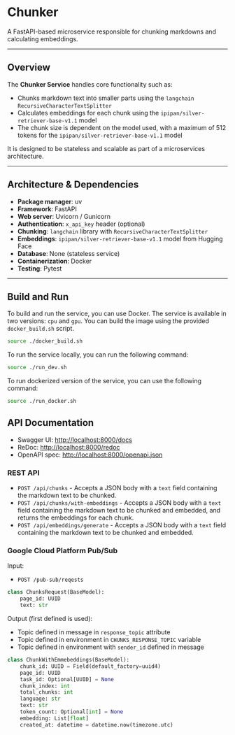 # Chunker

A FastAPI-based microservice responsible for chunking markdowns and calculating embeddings.

---

## Overview

The **Chunker Service** handles core functionality such as:

* Chunks markdown text into smaller parts using the `langchain` `RecursiveCharacterTextSplitter`
* Calculates embeddings for each chunk using the `ipipan/silver-retriever-base-v1.1` model
* The chunk size is dependent on the model used, with a maximum of 512 tokens for the `ipipan/silver-retriever-base-v1.1` model

It is designed to be stateless and scalable as part of a microservices architecture.

---

## Architecture & Dependencies

* **Package manager**: uv
* **Framework**: FastAPI
* **Web server**: Uvicorn / Gunicorn
* **Authentication**: `x_api_key` header (optional)
* **Chunking**: `langchain` library with `RecursiveCharacterTextSplitter`
* **Embeddings**: `ipipan/silver-retriever-base-v1.1` model from Hugging Face
* **Database**: None (stateless service)
* **Containerization**: Docker
* **Testing**: Pytest

---

## Build and Run

To build and run the service, you can use Docker. The service is available in two versions: `cpu` and `gpu`. You can build the image using the provided `docker_build.sh` script.

```bash
source ./docker_build.sh
```

To run the service locally, you can run the following command:

```bash
source ./run_dev.sh
```

To run dockerized version of the service, you can use the following command:

```bash
source ./run_docker.sh
```

## API Documentation

* Swagger UI: [http://localhost:8000/docs](http://localhost:8000/docs)
* ReDoc: [http://localhost:8000/redoc](http://localhost:8000/redoc)
* OpenAPI spec: [http://localhost:8000/openapi.json](http://localhost:8000/openapi.json)

### REST API

* `POST /api/chunks` - Accepts a JSON body with a `text` field containing the markdown text to be chunked.
* `POST /api/chunks/with-embeddings` - Accepts a JSON body with a `text` field containing the markdown text to be chunked and embedded, and returns the embeddings for each chunk.
* `POST /api/embeddings/generate` - Accepts a JSON body with a `text` field containing the markdown text to be chunked and embedded.

### Google Cloud Platform Pub/Sub

Input:

* `POST /pub-sub/reqests`

```python
class ChunksRequest(BaseModel):
    page_id: UUID
    text: str
```

Output (first defined is used):

* Topic defined in message in `response_topic` attribute
* Topic defined in environment in `CHUNKS_RESPONSE_TOPIC` variable
* Topic defined in environment with `sender_id` defined in message

```python
class ChunkWithEmmebeddings(BaseModel):
    chunk_id: UUID = Field(default_factory=uuid4)
    page_id: UUID
    task_id: Optional[UUID] = None
    chunk_index: int
    total_chunks: int
    language: str
    text: str
    token_count: Optional[int] = None
    embedding: List[float]
    created_at: datetime = datetime.now(timezone.utc)
```
